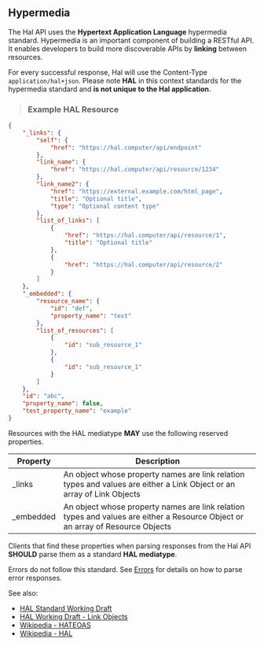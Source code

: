 ## Hypermedia

The Hal API uses the **Hypertext Application Language** hypermedia standard. Hypermedia is an important component
of building a RESTful API. It enables developers to build more discoverable APIs by **linking** between resources.

For every successful response, Hal will use the Content-Type `application/hal+json`. Please note <b>HAL</b> in this context
standards for the hypermedia standard and **is not unique to the Hal application**.

> ### Example HAL Resource

```json
{
    "_links": {
        "self": {
            "href": "https://hal.computer/api/endpoint"
        },
        "link_name": {
            "href": "https://hal.computer/api/resource/1234"
        },
        "link_name2": {
            "href": "https://external.example.com/html_page",
            "title": "Optional title",
            "type": "Optional content type"
        },
        "list_of_links": [
            {
                "href": "https://hal.computer/api/resource/1",
                "title": "Optional title"
            },
            {
                "href": "https://hal.computer/api/resource/2"
            }
        ]
    },
    "_embedded": {
        "resource_name": {
            "id": "def",
            "property_name": "test"
        },
        "list_of_resources": [
            {
                "id": "sub_resource_1"
            },
            {
                "id": "sub_resource_1"
            }
        ]
    },
    "id": "abc",
    "property_name": false,
    "test_property_name": "example"
}
```

Resources with the HAL mediatype **MAY** use the following reserved properties.

Property  | Description
--------- | -----------
_links    | An object whose property names are link relation types and values are either a Link Object or an array of Link Objects
_embedded | An object whose property names are link relation types and values are either a Resource Object or an array of Resource Objects

Clients that find these properties when parsing responses from the Hal API **SHOULD** parse them as a standard **HAL mediatype**.

<aside class="warning">
    Errors do not follow this standard. See <a href="#error-responses">Errors</a> for details on how to parse error responses.
</aside>

See also:

- [HAL Standard Working Draft](https://datatracker.ietf.org/doc/draft-kelly-json-hal/)
- [HAL Working Draft - Link Objects](https://tools.ietf.org/html/draft-kelly-json-hal-07#section-5)
- [Wikipedia - HATEOAS](https://en.wikipedia.org/wiki/HATEOAS)
- [Wikipedia - HAL](https://en.wikipedia.org/wiki/Hypertext_Application_Language)
